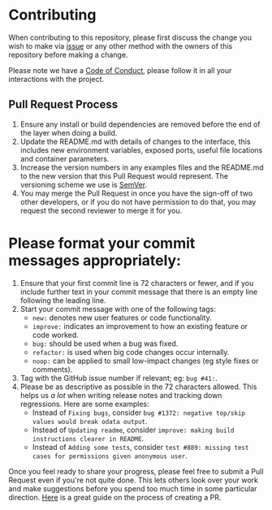 # Contributing

When contributing to this repository, please first discuss the change you wish to make via [issue](https://github.com/StudyBuddyv1/studybuddyv1-backend/issues) or any other method with the owners of this repository before making a change.

Please note we have a [Code of Conduct](https://github.com/StudyBuddyv1/studybuddyv1-backend/blob/main/CODE_OF_CONDUCT.md), please follow it in all your interactions with the project.

## Pull Request Process

1. Ensure any install or build dependencies are removed before the end of the layer when doing a
   build.
2. Update the README.md with details of changes to the interface, this includes new environment
   variables, exposed ports, useful file locations and container parameters.
3. Increase the version numbers in any examples files and the README.md to the new version that this
   Pull Request would represent. The versioning scheme we use is [SemVer](http://semver.org/).
4. You may merge the Pull Request in once you have the sign-off of two other developers, or if you
   do not have permission to do that, you may request the second reviewer to merge it for you.

# Please format your **commit messages** appropriately:

1. Ensure that your first commit line is 72 characters or fewer, and if you include further text in your commit message that there is an empty line following the leading line.
2. Start your commit message with one of the following tags:
   - `new:` denotes new user features or code functionality.
   - `improve:` indicates an improvement to how an existing feature or code worked.
   - `bug:` should be used when a bug was fixed.
   - `refactor:` is used when big code changes occur internally.
   - `noop:` can be applied to small low-impact changes (eg style fixes or comments).
3. Tag with the GitHub issue number if relevant; eg: `bug #41:`.
4. Please be as descriptive as possible in the 72 characters allowed. This helps us _a lot_ when writing release notes and tracking down regressions. Here are some examples:
   - Instead of `Fixing bugs`, consider `bug #1372: negative top/skip values would break odata output`.
   - Instead of `Updating readme`, consider `improve: making build instructions clearer in README`.
   - Instead of `Adding some tests`, consider `test #889: missing test cases for permissions given anonymous user`.

Once you feel ready to share your progress, please feel free to submit a Pull Request even if you're not quite done. This lets others look over your work and make suggestions before you spend too much time in some particular direction. [Here](https://yangsu.github.io/pull-request-tutorial/) is a great guide on the process of creating a PR.
